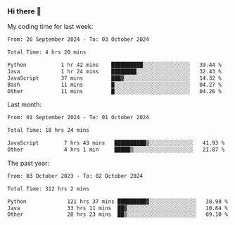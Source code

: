 ### Hi there 👋

My coding time for last week:

<!--START_SECTION:week-->

```txt
From: 26 September 2024 - To: 03 October 2024

Total Time: 4 hrs 20 mins

Python           1 hr 42 mins    ██████████░░░░░░░░░░░░░░░   39.44 %
Java             1 hr 24 mins    ████████░░░░░░░░░░░░░░░░░   32.43 %
JavaScript       37 mins         ███▓░░░░░░░░░░░░░░░░░░░░░   14.32 %
Bash             11 mins         █░░░░░░░░░░░░░░░░░░░░░░░░   04.27 %
Other            11 mins         █░░░░░░░░░░░░░░░░░░░░░░░░   04.26 %
```

<!--END_SECTION:week-->

Last month:

<!--START_SECTION:month-->

```txt
From: 01 September 2024 - To: 01 October 2024

Total Time: 18 hrs 24 mins

JavaScript        7 hrs 43 mins   ██████████▒░░░░░░░░░░░░░░   41.93 %
Other             4 hrs 1 min     █████▒░░░░░░░░░░░░░░░░░░░   21.87 %
```

<!--END_SECTION:month-->

The past year:

<!--START_SECTION:year-->

```txt
From: 03 October 2023 - To: 02 October 2024

Total Time: 312 hrs 2 mins

Python             121 hrs 37 mins █████████▓░░░░░░░░░░░░░░░   38.98 %
Java               33 hrs 11 mins  ██▓░░░░░░░░░░░░░░░░░░░░░░   10.64 %
Other              28 hrs 23 mins  ██▒░░░░░░░░░░░░░░░░░░░░░░   09.10 %
```

<!--END_SECTION:year-->
